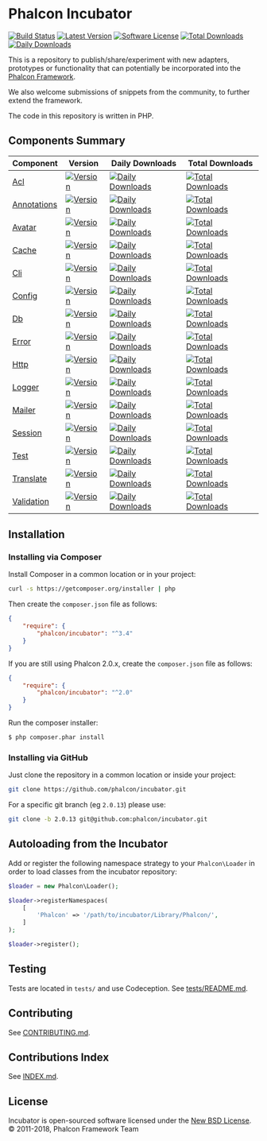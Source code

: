 # Phalcon Incubator

[![Build Status](https://img.shields.io/travis/phalcon/incubator/master.svg?style=flat-square)](https://travis-ci.org/phalcon/incubator)
[![Latest Version](https://img.shields.io/packagist/v/phalcon/incubator.svg?style=flat-square)](https://github.com/phalcon/incubator/releases)
[![Software License](https://img.shields.io/badge/license-BSD--3-brightgreen.svg?style=flat-square)](https://github.com/phalcon/incubator/blob/master/LICENSE.txt)
[![Total Downloads](https://img.shields.io/packagist/dt/phalcon/incubator.svg?style=flat-square)](https://packagist.org/packages/phalcon/incubator)
[![Daily Downloads](https://img.shields.io/packagist/dd/phalcon/incubator.svg?style=flat-square)](https://packagist.org/packages/phalcon/incubator)

This is a repository to publish/share/experiment with new adapters, prototypes or functionality that can potentially be incorporated into the [Phalcon Framework](https://github.com/phalcon/cphalcon).

We also welcome submissions of snippets from the community, to further extend the framework.

The code in this repository is written in PHP.

## Components Summary

| Component | Version | Daily Downloads | Total Downloads
| --------- | ------- | --------------- | ---------------
| [Acl](https://github.com/phalcon/incubator-acl) | [![Version](https://img.shields.io/packagist/v/phalcon/incubator-acl.svg?style=flat-square)](https://packagist.org/packages/phalcon/incubator-acl) | [![Daily Downloads](https://img.shields.io/packagist/dd/phalcon/incubator-acl.svg?style=flat-square)](https://packagist.org/packages/phalcon/incubator-acl) | [![Total Downloads](https://img.shields.io/packagist/dt/phalcon/incubator-acl.svg?style=flat-square)](https://packagist.org/packages/phalcon/incubator-acl)
| [Annotations](https://github.com/phalcon/incubator-annotations) | [![Version](https://img.shields.io/packagist/v/phalcon/incubator-annotations.svg?style=flat-square)](https://packagist.org/packages/phalcon/incubator-annotations) | [![Daily Downloads](https://img.shields.io/packagist/dd/phalcon/incubator-annotations.svg?style=flat-square)](https://packagist.org/packages/phalcon/incubator-annotations) | [![Total Downloads](https://img.shields.io/packagist/dt/phalcon/incubator-annotations.svg?style=flat-square)](https://packagist.org/packages/phalcon/incubator-annotations)
| [Avatar](https://github.com/phalcon/incubator-avatar) | [![Version](https://img.shields.io/packagist/v/phalcon/incubator-avatar.svg?style=flat-square)](https://packagist.org/packages/phalcon/incubator-avatar) | [![Daily Downloads](https://img.shields.io/packagist/dd/phalcon/incubator-avatar.svg?style=flat-square)](https://packagist.org/packages/phalcon/incubator-avatar) | [![Total Downloads](https://img.shields.io/packagist/dt/phalcon/incubator-avatar.svg?style=flat-square)](https://packagist.org/packages/phalcon/incubator-avatar)
| [Cache](https://github.com/phalcon/incubator-cache) | [![Version](https://img.shields.io/packagist/v/phalcon/incubator-cache.svg?style=flat-square)](https://packagist.org/packages/phalcon/incubator-cache) | [![Daily Downloads](https://img.shields.io/packagist/dd/phalcon/incubator-cache.svg?style=flat-square)](https://packagist.org/packages/phalcon/incubator-cache) | [![Total Downloads](https://img.shields.io/packagist/dt/phalcon/incubator-cache.svg?style=flat-square)](https://packagist.org/packages/phalcon/incubator-cache)
| [Cli](https://github.com/phalcon/incubator-cli) | [![Version](https://img.shields.io/packagist/v/phalcon/incubator-cli.svg?style=flat-square)](https://packagist.org/packages/phalcon/incubator-cli) | [![Daily Downloads](https://img.shields.io/packagist/dd/phalcon/incubator-cli.svg?style=flat-square)](https://packagist.org/packages/phalcon/incubator-cli) | [![Total Downloads](https://img.shields.io/packagist/dt/phalcon/incubator-cli.svg?style=flat-square)](https://packagist.org/packages/phalcon/incubator-cli)
| [Config](https://github.com/phalcon/incubator-config) | [![Version](https://img.shields.io/packagist/v/phalcon/incubator-config.svg?style=flat-square)](https://packagist.org/packages/phalcon/incubator-config) | [![Daily Downloads](https://img.shields.io/packagist/dd/phalcon/incubator-config.svg?style=flat-square)](https://packagist.org/packages/phalcon/incubator-config) | [![Total Downloads](https://img.shields.io/packagist/dt/phalcon/incubator-config.svg?style=flat-square)](https://packagist.org/packages/phalcon/incubator-config)
| [Db](https://github.com/phalcon/incubator-db) | [![Version](https://img.shields.io/packagist/v/phalcon/incubator-db.svg?style=flat-square)](https://packagist.org/packages/phalcon/incubator-db) | [![Daily Downloads](https://img.shields.io/packagist/dd/phalcon/incubator-db.svg?style=flat-square)](https://packagist.org/packages/phalcon/incubator-db) | [![Total Downloads](https://img.shields.io/packagist/dt/phalcon/incubator-db.svg?style=flat-square)](https://packagist.org/packages/phalcon/incubator-db)
| [Error](https://github.com/phalcon/incubator-error) | [![Version](https://img.shields.io/packagist/v/phalcon/incubator-error.svg?style=flat-square)](https://packagist.org/packages/phalcon/incubator-error) | [![Daily Downloads](https://img.shields.io/packagist/dd/phalcon/incubator-error.svg?style=flat-square)](https://packagist.org/packages/phalcon/incubator-error) | [![Total Downloads](https://img.shields.io/packagist/dt/phalcon/incubator-error.svg?style=flat-square)](https://packagist.org/packages/phalcon/incubator-error)
| [Http](https://github.com/phalcon/incubator-http) | [![Version](https://img.shields.io/packagist/v/phalcon/incubator-http.svg?style=flat-square)](https://packagist.org/packages/phalcon/incubator-http) | [![Daily Downloads](https://img.shields.io/packagist/dd/phalcon/incubator-http.svg?style=flat-square)](https://packagist.org/packages/phalcon/incubator-http) | [![Total Downloads](https://img.shields.io/packagist/dt/phalcon/incubator-http.svg?style=flat-square)](https://packagist.org/packages/phalcon/incubator-http)
| [Logger](https://github.com/phalcon/incubator-logger) | [![Version](https://img.shields.io/packagist/v/phalcon/incubator-logger.svg?style=flat-square)](https://packagist.org/packages/phalcon/incubator-logger) | [![Daily Downloads](https://img.shields.io/packagist/dd/phalcon/incubator-logger.svg?style=flat-square)](https://packagist.org/packages/phalcon/incubator-logger) | [![Total Downloads](https://img.shields.io/packagist/dt/phalcon/incubator-logger.svg?style=flat-square)](https://packagist.org/packages/phalcon/incubator-logger)
| [Mailer](https://github.com/phalcon/incubator-mailer) | [![Version](https://img.shields.io/packagist/v/phalcon/incubator-mailer.svg?style=flat-square)](https://packagist.org/packages/phalcon/incubator-mailer) | [![Daily Downloads](https://img.shields.io/packagist/dd/phalcon/incubator-mailer.svg?style=flat-square)](https://packagist.org/packages/phalcon/incubator-mailer) | [![Total Downloads](https://img.shields.io/packagist/dt/phalcon/incubator-mailer.svg?style=flat-square)](https://packagist.org/packages/phalcon/incubator-mailer)
| [Session](https://github.com/phalcon/incubator-session) | [![Version](https://img.shields.io/packagist/v/phalcon/incubator-session.svg?style=flat-square)](https://packagist.org/packages/phalcon/incubator-session) | [![Daily Downloads](https://img.shields.io/packagist/dd/phalcon/incubator-session.svg?style=flat-square)](https://packagist.org/packages/phalcon/incubator-session) | [![Total Downloads](https://img.shields.io/packagist/dt/phalcon/incubator-session.svg?style=flat-square)](https://packagist.org/packages/phalcon/incubator-session)
| [Test](https://github.com/phalcon/incubator-test) | [![Version](https://img.shields.io/packagist/v/phalcon/incubator-test.svg?style=flat-square)](https://packagist.org/packages/phalcon/incubator-test) | [![Daily Downloads](https://img.shields.io/packagist/dd/phalcon/incubator-test.svg?style=flat-square)](https://packagist.org/packages/phalcon/incubator-test) | [![Total Downloads](https://img.shields.io/packagist/dt/phalcon/incubator-test.svg?style=flat-square)](https://packagist.org/packages/phalcon/incubator-test)
| [Translate](https://github.com/phalcon/incubator-translate) | [![Version](https://img.shields.io/packagist/v/phalcon/incubator-translate.svg?style=flat-square)](https://packagist.org/packages/phalcon/incubator-translate) | [![Daily Downloads](https://img.shields.io/packagist/dd/phalcon/incubator-translate.svg?style=flat-square)](https://packagist.org/packages/phalcon/incubator-translate) | [![Total Downloads](https://img.shields.io/packagist/dt/phalcon/incubator-translate.svg?style=flat-square)](https://packagist.org/packages/phalcon/incubator-translate)
| [Validation](https://github.com/phalcon/incubator-validation) | [![Version](https://img.shields.io/packagist/v/phalcon/incubator-validation.svg?style=flat-square)](https://packagist.org/packages/phalcon/incubator-validation) | [![Daily Downloads](https://img.shields.io/packagist/dd/phalcon/incubator-validation.svg?style=flat-square)](https://packagist.org/packages/phalcon/incubator-validation) | [![Total Downloads](https://img.shields.io/packagist/dt/phalcon/incubator-validation.svg?style=flat-square)](https://packagist.org/packages/phalcon/incubator-validation)

## Installation

### Installing via Composer

Install Composer in a common location or in your project:

```bash
curl -s https://getcomposer.org/installer | php
```

Then create the `composer.json` file as follows:

```json
{
    "require": {
        "phalcon/incubator": "^3.4"
    }
}
```

If you are still using Phalcon 2.0.x, create the `composer.json` file as follows:

```json
{
    "require": {
        "phalcon/incubator": "^2.0"
    }
}
```

Run the composer installer:

```bash
$ php composer.phar install
```

### Installing via GitHub

Just clone the repository in a common location or inside your project:

```bash
git clone https://github.com/phalcon/incubator.git
```

For a specific git branch (eg `2.0.13`) please use:

```bash
git clone -b 2.0.13 git@github.com:phalcon/incubator.git
```

## Autoloading from the Incubator

Add or register the following namespace strategy to your `Phalcon\Loader` in order
to load classes from the incubator repository:

```php
$loader = new Phalcon\Loader();

$loader->registerNamespaces(
    [
        'Phalcon' => '/path/to/incubator/Library/Phalcon/',
    ]
);

$loader->register();
```

## Testing

Tests are located in `tests/` and use Codeception. See [tests/README.md](tests/README.md).

## Contributing

See [CONTRIBUTING.md](CONTRIBUTING.md).

## Contributions Index

See [INDEX.md](INDEX.md).

## License

Incubator is open-sourced software licensed under the [New BSD License](https://github.com/phalcon/incubator/blob/master/LICENSE.txt).<br>
© 2011-2018, Phalcon Framework Team
